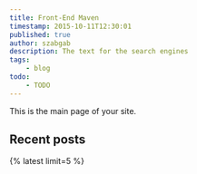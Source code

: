 ```yaml
---
title: Front-End Maven
timestamp: 2015-10-11T12:30:01
published: true
author: szabgab
description: The text for the search engines
tags:
    - blog
todo:
    - TODO
---
```


This is the main page of your site.

## Recent posts

{% latest limit=5 %}
